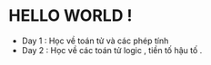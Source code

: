 # HELLO WORLD !
* Day 1 : Học về toán tử và các phép tính
* Day 2 : Học về các toán tử logic , tiền tố hậu tố .




